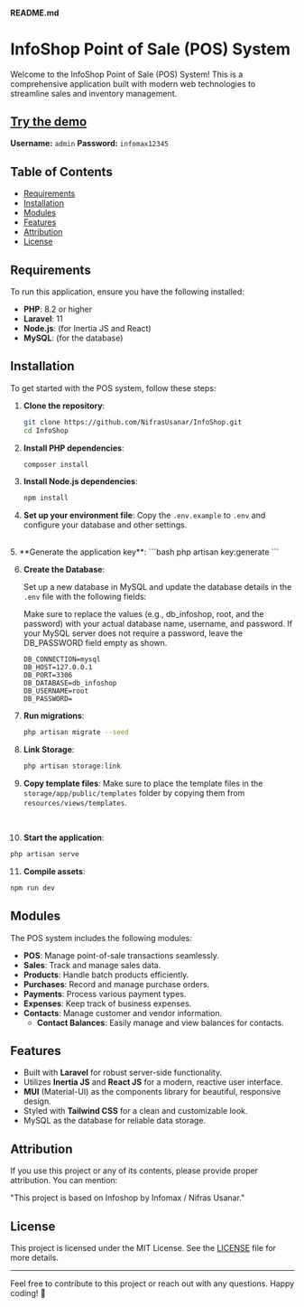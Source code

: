 #### README.md

# InfoShop Point of Sale (POS) System

Welcome to the InfoShop Point of Sale (POS) System! This is a comprehensive application built with modern web technologies to streamline sales and inventory management.

<h2><a href="https://clearcodeweb.xyz.lk/" target="_blank" rel="noopener noreferrer">Try the demo</a></h2>

**Username:** `admin`
**Password:** `infomax12345`

## Table of Contents
- [Requirements](#requirements)
- [Installation](#installation)
- [Modules](#modules)
- [Features](#features)
- [Attribution](#attribution)
- [License](#license)

## Requirements

To run this application, ensure you have the following installed:

- **PHP**: 8.2 or higher
- **Laravel**: 11
- **Node.js**: (for Inertia JS and React)
- **MySQL**: (for the database)

## Installation

To get started with the POS system, follow these steps:

1. **Clone the repository**:
   ```bash
   git clone https://github.com/NifrasUsanar/InfoShop.git
   cd InfoShop
   ```

2. **Install PHP dependencies**:
   ```bash
   composer install
   ```

3. **Install Node.js dependencies**:
   ```bash
   npm install
   ```

4. **Set up your environment file**:
   Copy the `.env.example` to `.env` and configure your database and other settings.
<br>
5. **Generate the application key**:
   ```bash
   php artisan key:generate
   ```

6. **Create the Database**:

   Set up a new database in MySQL and update the database details in the `.env` file with the following fields:

   Make sure to replace the values (e.g., db_infoshop, root, and the password) with your actual database name, username, and password. If your MySQL server does not require a password, leave the DB_PASSWORD field empty as shown.

   ```env
   DB_CONNECTION=mysql
   DB_HOST=127.0.0.1
   DB_PORT=3306
   DB_DATABASE=db_infoshop
   DB_USERNAME=root
   DB_PASSWORD=
   ```

7. **Run migrations**:
   ```bash
   php artisan migrate --seed
   ```

8. **Link Storage**:
   ```bash
   php artisan storage:link
   ```

9. **Copy template files**:
   Make sure to place the template files in the `storage/app/public/templates` folder by copying them from `resources/views/templates`.
<br>

10. **Start the application**:
   ```bash
   php artisan serve
   ```

11. **Compile assets**:
   ```bash
   npm run dev
   ```

## Modules

The POS system includes the following modules:

- **POS**: Manage point-of-sale transactions seamlessly.
- **Sales**: Track and manage sales data.
- **Products**: Handle batch products efficiently.
- **Purchases**: Record and manage purchase orders.
- **Payments**: Process various payment types.
- **Expenses**: Keep track of business expenses.
- **Contacts**: Manage customer and vendor information.
  - **Contact Balances**: Easily manage and view balances for contacts.

## Features

- Built with **Laravel** for robust server-side functionality.
- Utilizes **Inertia JS** and **React JS** for a modern, reactive user interface.
- **MUI** (Material-UI) as the components library for beautiful, responsive design.
- Styled with **Tailwind CSS** for a clean and customizable look.
- MySQL as the database for reliable data storage.

## Attribution

If you use this project or any of its contents, please provide proper attribution. You can mention:

"This project is based on Infoshop by Infomax / Nifras Usanar."

## License

This project is licensed under the MIT License. See the [LICENSE](LICENSE) file for more details.

---


Feel free to contribute to this project or reach out with any questions. Happy coding! 🚀
